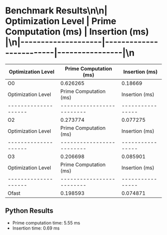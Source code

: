# Benchmark Results\n\n| Optimization Level | Prime Computation (ms) | Insertion (ms) |\n|--------------------|-------------------------|----------------|\n
| Optimization Level | Prime Computation (ms) | Insertion (ms) |
|--------------------|-------------------------|----------------|
| O0              | 0.626265              | 0.18669          |
| Optimization Level | Prime Computation (ms) | Insertion (ms) |
|--------------------|-------------------------|----------------|
| O2              | 0.273774              | 0.077275          |
| Optimization Level | Prime Computation (ms) | Insertion (ms) |
|--------------------|-------------------------|----------------|
| O3              | 0.206698              | 0.085901          |
| Optimization Level | Prime Computation (ms) | Insertion (ms) |
|--------------------|-------------------------|----------------|
| Ofast              | 0.198593              | 0.074871          |

## Python Results
- Prime computation time: 5.55 ms
- Insertion time: 0.69 ms
